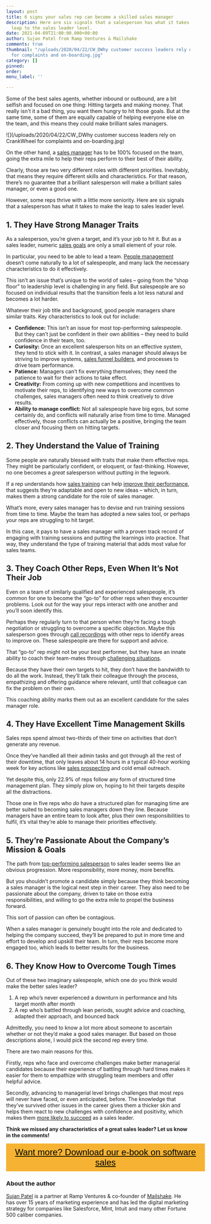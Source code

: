 ```yaml
---
layout: post
title: 6 signs your sales rep can become a skilled sales manager
description: Here are six signals that a salesperson has what it takes to make the
  leap to the sales leader level.
date: 2021-04-09T21:00:00.000+00:00
author: Sujan Patel from Ramp Ventures & Mailshake
comments: true
thumbnail: "/uploads/2020/04/22/CW_DWhy customer success leaders rely on CrankWheel
  for complaints and on-boarding.jpg"
category: []
pinned: 
order: 
menu_label: ''

---
```

Some of the best sales agents, whether inbound or outbound, are a bit selfish and focused on one thing: Hitting targets and making money. That really isn't it a bad thing, you want them hungry to hit those goals. But at the same time, some of them are equally capable of helping everyone else on the team, and this means they could make brilliant sales managers.

![](/uploads/2020/04/22/CW_DWhy customer success leaders rely on CrankWheel for complaints and on-boarding.jpg)

On the other hand, a [sales manager](https://mailshake.com/blog/sales-manager/) has to be 100% focused on the team, going the extra mile to help their reps perform to their best of their ability.

Clearly, those are two very different roles with different priorities. Inevitably, that means they require different skills and characteristics. For that reason, there’s no guarantee that a brilliant salesperson will make a brilliant sales manager, or even a good one.

However, some reps thrive with a little more seniority. Here are six signals that a salesperson has what it takes to make the leap to sales leader level.

## 1. They Have Strong Manager Traits

As a salesperson, you’re given a target, and it’s your job to hit it. But as a sales leader, numeric [sales goals](https://crankwheel.com/top-7-goals-for-sales-leaders-in-2020-and-how-to-achieve-them/) are only a small element of your role.

In particular, you need to be able to lead a team. [People management](https://www.rightinbox.com/blog/sales-management) doesn’t come naturally to a lot of salespeople, and many lack the necessary characteristics to do it effectively.

This isn’t an issue that’s unique to the world of sales – going from the “shop floor” to leadership level is challenging in any field. But salespeople are so focused on individual results that the transition feels a lot less natural and becomes a lot harder.

Whatever their job title and background, good people managers share similar traits. Key characteristics to look out for include:

* **Confidence:** This isn’t an issue for most top-performing salespeople. But they can’t just be confident in their own abilities – they need to build confidence in their team, too.
* **Curiosity:** Once an excellent salesperson hits on an effective system, they tend to stick with it. In contrast, a sales manager should always be striving to improve systems, [sales funnel builders](https://www.founderjar.com/sales-funnel-software/), and processes to drive team performance.
* **Patience:** Managers can’t fix everything themselves; they need the patience to wait for their actions to take effect.
* **Creativity:** From coming up with new competitions and incentives to motivate their reps, to identifying new ways to overcome common challenges, sales managers often need to think creatively to drive results.
* **Ability to manage conflict:** Not all salespeople have big egos, but some certainly do, and conflicts will naturally arise from time to time. Managed effectively, those conflicts can actually be a positive, bringing the team closer and focusing them on hitting targets.

## 2. They Understand the Value of Training

Some people are naturally blessed with traits that make them effective reps. They might be particularly confident, or eloquent, or fast-thinking. However, no one becomes a _great_ salesperson without putting in the legwork.

If a rep understands how [sales training](https://mailshake.com/blog/sales-training-programs/) can help [improve their performance](https://www.resourcifi.com/blog/how-to-improve-mobile-app-performance/), that suggests they’re adaptable and open to new ideas – which, in turn, makes them a strong candidate for the role of sales manager.

What’s more, every sales manager has to devise and run training sessions from time to time. Maybe the team has adopted a new sales tool, or perhaps your reps are struggling to hit target.

In this case, it pays to have a sales manager with a proven track record of engaging with training sessions and putting the learnings into practice. That way, they understand the type of training material that adds most value for sales teams.

## 3. They Coach Other Reps, Even When It’s Not Their Job

Even on a team of similarly qualified and experienced salespeople, it’s common for one to become the “go-to” for other reps when they encounter problems. Look out for the way your reps interact with one another and you’ll soon identify this.

Perhaps they regularly turn to that person when they’re facing a tough negotiation or struggling to overcome a specific objection. Maybe this salesperson goes through [call recordings](https://www.nextiva.com/features/voip/call-recording.html) with other reps to identify areas to improve on. These salespeople are there for support and advice.

That “go-to” rep might not be your best performer, but they have an innate ability to coach their team-mates through [challenging situations](https://crankwheel.com/why-sales-has-shifted-from-always-be-closing-to-always-helping/).

Because they have their own targets to hit, they don’t have the bandwidth to do all the work. Instead, they’ll talk their colleague through the process, empathizing and offering guidance where relevant, until that colleague can fix the problem on their own.

This coaching ability marks them out as an excellent candidate for the sales manager role.

## 4. They Have Excellent Time Management Skills

Sales reps spend almost two-thirds of their time on activities that don’t generate any revenue.

Once they’ve handled all their admin tasks and got through all the rest of their downtime, that only leaves about 14 hours in a typical 40-hour working week for key actions like [sales prospecting](https://mailshake.com/blog/sales-prospecting-techniques/) and cold email outreach.

Yet despite this, only 22.9% of reps follow any form of structured time management plan. They simply plow on, hoping to hit their targets despite all the distractions.

Those one in five reps who _do_ have a structured plan for managing time are better suited to becoming sales managers down they line. Because managers have an entire team to look after, plus their own responsibilities to fulfil, it’s vital they’re able to manage their priorities effectively.

## 5. They’re Passionate About the Company’s Mission & Goals

The path from [top-performing salesperson](https://www.ringcentral.com/us/en/blog/how-to-be-a-good-salesperson/) to sales leader seems like an obvious progression. More responsibility, more money, more benefits.

But you shouldn’t promote a candidate simply because they think becoming a sales manager is the logical next step in their career. They also need to be passionate about the company, driven to take on those extra responsibilities, and willing to go the extra mile to propel the business forward.

This sort of passion can often be contagious.

When a sales manager is genuinely bought into the role and dedicated to helping the company succeed, they’ll be prepared to put in more time and effort to develop and upskill their team. In turn, their reps become more engaged too, which leads to better results for the business.

## 6. They Know How to Overcome Tough Times

Out of these two imaginary salespeople, which one do you think would make the better sales leader?

1. A rep who’s never experienced a downturn in performance and hits target month after month
2. A rep who’s battled through lean periods, sought advice and coaching, adapted their approach, and bounced back

Admittedly, you need to know a lot more about someone to ascertain whether or not they’d make a good sales manager. But based on those descriptions alone, I would pick the second rep every time.

There are two main reasons for this.

Firstly, reps who face and overcome challenges make better managerial candidates because their experience of battling through hard times makes it easier for them to empathize with struggling team members and offer helpful advice.

Secondly, advancing to managerial level brings challenges that most reps will never have faced, or even anticipated, before. The knowledge that they’ve survived other issues in the career gives them a thicker skin and helps them react to new challenges with confidence and positivity, which makes them [more likely to succeed](https://crankwheel.com/7-ways-to-succeed-in-remote-sales-into-2021-and-beyond/) as a sales leader.

**Think we missed any characteristics of a great sales leader? Let us know in the comments!**

<style> .btn-signup { padding-top: 11px !important; border-radius: 0px !important; background-color: #f6b333; text-align: center; padding: 10px 20px !important; border: 0px !important; width: 100%; margin-bottom: 20px; } .btn-signup a { color: black !important; font-family: 'Titillium Web', sans-serif; font-size: 24px !important; font-weight: normal !important; } </style>

<div class="btn-signup"><a style="cursor: pointer;" href="/sign-up-to-download">Want more? Download our e-book on software sales</a></div>

### About the author

[Sujan Patel](https://sujanpatel.com/) is a partner at Ramp Ventures & co-founder of [Mailshake](https://mailshake.com/). He has over 15 years of marketing experience and has led the digital marketing strategy for companies like Salesforce, Mint, Intuit and many other Fortune 500 caliber companies.